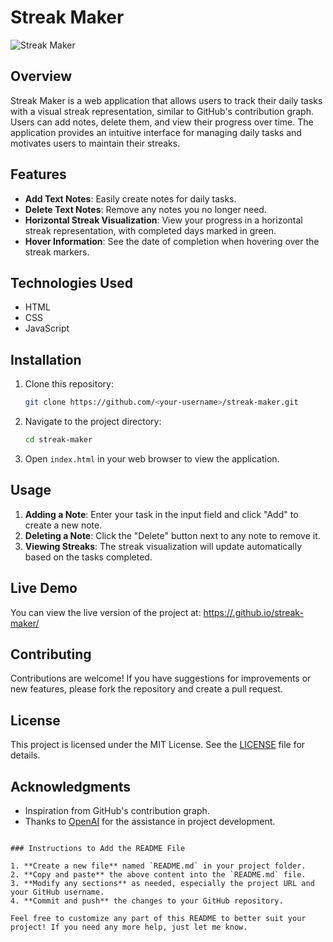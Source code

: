 
# Streak Maker

![Streak Maker](https://via.placeholder.com/800x200) <!-- Optional: Add a project banner image -->

## Overview

Streak Maker is a web application that allows users to track their daily tasks with a visual streak representation, similar to GitHub's contribution graph. Users can add notes, delete them, and view their progress over time. The application provides an intuitive interface for managing daily tasks and motivates users to maintain their streaks.

## Features

- **Add Text Notes**: Easily create notes for daily tasks.
- **Delete Text Notes**: Remove any notes you no longer need.
- **Horizontal Streak Visualization**: View your progress in a horizontal streak representation, with completed days marked in green.
- **Hover Information**: See the date of completion when hovering over the streak markers.
  
## Technologies Used

- HTML
- CSS
- JavaScript

## Installation

1. Clone this repository:
   ```bash
   git clone https://github.com/<your-username>/streak-maker.git
   ```

2. Navigate to the project directory:
   ```bash
   cd streak-maker
   ```

3. Open `index.html` in your web browser to view the application.

## Usage

1. **Adding a Note**: Enter your task in the input field and click "Add" to create a new note.
2. **Deleting a Note**: Click the "Delete" button next to any note to remove it.
3. **Viewing Streaks**: The streak visualization will update automatically based on the tasks completed.

## Live Demo

You can view the live version of the project at: [https://<your-username>.github.io/streak-maker/]((https://prathameshatkare.github.io/streakmaker/))

## Contributing

Contributions are welcome! If you have suggestions for improvements or new features, please fork the repository and create a pull request.

## License

This project is licensed under the MIT License. See the [LICENSE](LICENSE) file for details.

## Acknowledgments

- Inspiration from GitHub's contribution graph.
- Thanks to [OpenAI](https://www.openai.com) for the assistance in project development.
```

### Instructions to Add the README File

1. **Create a new file** named `README.md` in your project folder.
2. **Copy and paste** the above content into the `README.md` file.
3. **Modify any sections** as needed, especially the project URL and your GitHub username.
4. **Commit and push** the changes to your GitHub repository.

Feel free to customize any part of this README to better suit your project! If you need any more help, just let me know.
